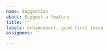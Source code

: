 ```yaml
---
name: Suggestion
about: Suggest a feature
title: ''
labels: enhancement, good first issue
assignees: ''

---
```



